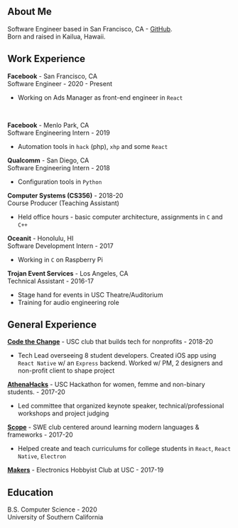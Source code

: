 ## About Me

Software Engineer based in San Francisco, CA -
[GitHub](https://github.com/apetranik). \
Born and raised in Kailua, Hawaii.

## Work Experience
**Facebook** - San Francisco, CA \
Software Engineer - 2020 - Present
* Working on Ads Manager as front-end engineer in `React`
<br/>

**Facebook** - Menlo Park, CA \
Software Engineering Intern - 2019
* Automation tools in `hack` (php), `xhp` and some `React`

**Qualcomm** - San Diego, CA \
Software Engineering Intern - 2018
* Configuration tools in `Python`

**Computer Systems (CS356)** - 2018-20 \
Course Producer (Teaching Assistant)
* Held office hours - basic computer architecture, assignments in `C` and `C++`

**Oceanit** - Honolulu, HI \
Software Development Intern - 2017
* Working in `C` on Raspberry Pi

**Trojan Event Services** - Los Angeles, CA \
Technical Assistant - 2016-17
* Stage hand for events in USC Theatre/Auditorium
* Training for audio engineering role

## General Experience
**[Code the Change](https://www.ctcusc.com/)** - USC club that builds tech for nonprofits - 2018-20
* Tech Lead overseeing 8 student developers. Created iOS app using `React Native` w/ an `Express` backend. Worked w/ PM, 2 designers and non-profit client to shape project

**[AthenaHacks](https://athenahacks.com/)** - USC Hackathon for women, femme and non-binary students. - 2017-20
* Led committee that organized keynote speaker, technical/professional workshops and project judging

**[Scope](https://www.scopeusc.com/curriculum)** - SWE club centered around learning modern languages & frameworks - 2017-20
* Helped create and teach curriculums for college students in `React`, `React Native`, `Electron`

**[Makers](https://viterbimakers.usc.edu/)** - Electronics Hobbyist Club at USC - 2017-19

## Education
B.S. Computer Science - 2020 \
University of Southern California
